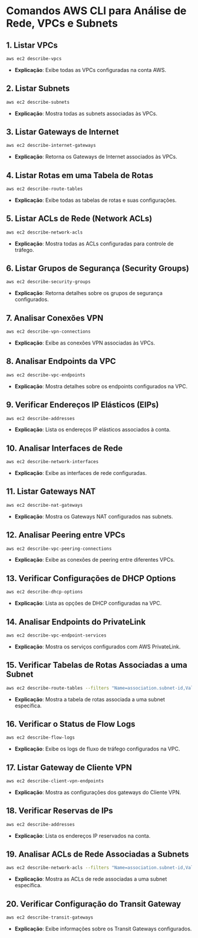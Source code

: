 
# Comandos AWS CLI para Análise de Rede, VPCs e Subnets

## 1. Listar VPCs
```bash
aws ec2 describe-vpcs
```
- **Explicação**: Exibe todas as VPCs configuradas na conta AWS.

## 2. Listar Subnets
```bash
aws ec2 describe-subnets
```
- **Explicação**: Mostra todas as subnets associadas às VPCs.

## 3. Listar Gateways de Internet
```bash
aws ec2 describe-internet-gateways
```
- **Explicação**: Retorna os Gateways de Internet associados às VPCs.

## 4. Listar Rotas em uma Tabela de Rotas
```bash
aws ec2 describe-route-tables
```
- **Explicação**: Exibe todas as tabelas de rotas e suas configurações.

## 5. Listar ACLs de Rede (Network ACLs)
```bash
aws ec2 describe-network-acls
```
- **Explicação**: Mostra todas as ACLs configuradas para controle de tráfego.

## 6. Listar Grupos de Segurança (Security Groups)
```bash
aws ec2 describe-security-groups
```
- **Explicação**: Retorna detalhes sobre os grupos de segurança configurados.

## 7. Analisar Conexões VPN
```bash
aws ec2 describe-vpn-connections
```
- **Explicação**: Exibe as conexões VPN associadas às VPCs.

## 8. Analisar Endpoints da VPC
```bash
aws ec2 describe-vpc-endpoints
```
- **Explicação**: Mostra detalhes sobre os endpoints configurados na VPC.

## 9. Verificar Endereços IP Elásticos (EIPs)
```bash
aws ec2 describe-addresses
```
- **Explicação**: Lista os endereços IP elásticos associados à conta.

## 10. Analisar Interfaces de Rede
```bash
aws ec2 describe-network-interfaces
```
- **Explicação**: Exibe as interfaces de rede configuradas.

## 11. Listar Gateways NAT
```bash
aws ec2 describe-nat-gateways
```
- **Explicação**: Mostra os Gateways NAT configurados nas subnets.

## 12. Analisar Peering entre VPCs
```bash
aws ec2 describe-vpc-peering-connections
```
- **Explicação**: Exibe as conexões de peering entre diferentes VPCs.

## 13. Verificar Configurações de DHCP Options
```bash
aws ec2 describe-dhcp-options
```
- **Explicação**: Lista as opções de DHCP configuradas na VPC.

## 14. Analisar Endpoints do PrivateLink
```bash
aws ec2 describe-vpc-endpoint-services
```
- **Explicação**: Mostra os serviços configurados com AWS PrivateLink.

## 15. Verificar Tabelas de Rotas Associadas a uma Subnet
```bash
aws ec2 describe-route-tables --filters "Name=association.subnet-id,Values=<id-da-subnet>"
```
- **Explicação**: Mostra a tabela de rotas associada a uma subnet específica.

## 16. Verificar o Status de Flow Logs
```bash
aws ec2 describe-flow-logs
```
- **Explicação**: Exibe os logs de fluxo de tráfego configurados na VPC.

## 17. Listar Gateway de Cliente VPN
```bash
aws ec2 describe-client-vpn-endpoints
```
- **Explicação**: Mostra as configurações dos gateways do Cliente VPN.

## 18. Verificar Reservas de IPs
```bash
aws ec2 describe-addresses
```
- **Explicação**: Lista os endereços IP reservados na conta.

## 19. Analisar ACLs de Rede Associadas a Subnets
```bash
aws ec2 describe-network-acls --filters "Name=association.subnet-id,Values=<id-da-subnet>"
```
- **Explicação**: Mostra as ACLs de rede associadas a uma subnet específica.

## 20. Verificar Configuração do Transit Gateway
```bash
aws ec2 describe-transit-gateways
```
- **Explicação**: Exibe informações sobre os Transit Gateways configurados.
